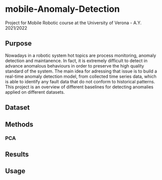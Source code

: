# mobile-Anomaly-Detection
Project for Mobile Robotic course at the University of Verona - A.Y. 2021/2022

## Purpose

Nowadays in a robotic system hot topics are process monitoring, anomaly detection and maintanence. In fact, it is extremely difficult to detect in advance anomalous behaviours in order to preserve the high quality standard of the system. 
The main idea for adressing that issue is to build a real-time anomaly detection model, from collected time series data, which is able to identify any fault data that do not conform to historical patterns.
This project is an overview of different baselines for detecting anomalies applied on different datasets.

## Dataset 

## Methods 
### PCA


## Results 

## Usage
